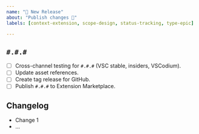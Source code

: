 ```yaml
---
name: "🚀 New Release"
about: "Publish changes 🦾"
labels: [context-extension, scope-design, status-tracking, type-epic]

---
```


## `#.#.#`

- [ ] Cross-channel testing for `#.#.#` (VSC stable, insiders, VSCodium).
- [ ] Update asset references.
- [ ] Create tag release for GitHub.
- [ ] Publish `#.#.#` to Extension Marketplace.

## Changelog

- Change 1
- ...
